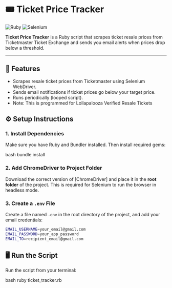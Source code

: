 # 🎟️ Ticket Price Tracker

![Ruby](https://img.shields.io/badge/ruby-%23CC342D.svg?style=for-the-badge&logo=ruby&logoColor=white)
![Selenium](https://img.shields.io/badge/Selenium-%2300A0DC.svg?style=for-the-badge&logo=selenium&logoColor=white)

**Ticket Price Tracker** is a Ruby script that scrapes ticket resale prices from Ticketmaster Ticket Exchange and sends you email alerts when prices drop below a threshold.

---

## 🚀 Features

- Scrapes resale ticket prices from Ticketmaster using Selenium WebDriver.
- Sends email notifications if ticket prices go below your target price.
- Runs periodically (looped script).
- Note: This is programmed for Lollapalooza Verified Resale Tickets

## ⚙️ Setup Instructions

### 1. Install Dependencies

Make sure you have Ruby and Bundler installed. Then install required gems:

bash
bundle install

### 2. Add ChromeDriver to Project Folder

Download the correct version of [ChromeDriver] and place it in the **root folder** of the project. This is required for Selenium to run the browser in headless mode.

### 3. Create a `.env` File

Create a file named `.env` in the root directory of the project, and add your email credentials:

```bash
EMAIL_USERNAME=your_email@gmail.com
EMAIL_PASSWORD=your_app_password
EMAIL_TO=recipient_email@gmail.com
```

## 🖥️ Run the Script

Run the script from your terminal:

bash
ruby ticket_tracker.rb

